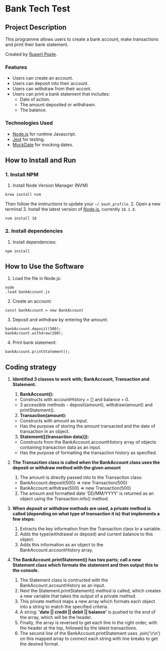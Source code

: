 # Bank Tech Test #

## Project Description ##
This programme allows users to create a bank account, make transactions and print their bank statement.

Created by [Rupert Pople](https://github.com/rupertpople).
### Features ###
* Users can create an account.
* Users can deposit into their account.
* Users can withdraw from their accont.
* Users can print a bank statement that includes:
  * Date of action.
  * The amount deposited or withdrawn.
  * The balance.

### Technologies Used ###
* [Node.js](https://nodejs.org/en/) for runtime Javascript.
* [Jest](https://jestjs.io/) for testing.
* [MockDate](https://www.npmjs.com/package/mockdate) for mocking dates.

## How to Install and Run ##
### 1. Install NPM ###
 1. Install Node Version Manager (NVM)
   ```
   brew install nvm
   ```
   Then follow the instructions to update your `~/.bash_profile`.
2. Open a new terminal
3. Install the latest version of [Node.js](https://nodejs.org/en/), currently `18.1.0`.
   ```
   nvm install 18
   ```

### 2. Install dependencies ###
1. Install dependencies:  
  ```
  npm install
  ```
## How to Use the Software ##
1. Load the file in Node.js:  
  ```
  node 
  .load bankAccount.js
  ```

2. Create an account:  
  ```
  const bankAccount = new BankAccount
  ```  

3. Deposit and withdraw by entering the amount:  
  ```
  bankAccount.deposit(500); 
  bankAccount.withdraw(200);
  ```
  
4. Print bank statement:  
  ```
  bankAccount.printStatement();
  ```  

## Coding strategy ##
1. **Identified 3 classes to work with; BankAccount, Transaction and Statement.**  
    1. **BankAccount():**
      * Constructs with accountHistory = [] and balance = 0.
      * 3 accessible methods - deposit(amount), withdraw(amount) and printStatement().
    2. **Transaction(amount):**
      * Constructs with amount as input.
      * Has the purpose of storing the amount transacted and the date of transaction in an object.
    3. **Statement([{transaction data}]):**
      * Constructs from the BankAccount.accountHistory array of objects containing transaction data as an input.
      * Has the purpose of formatting the transaction history as specified.

2. **The Transaction class is called when the BankAccount class uses the deposit or withdraw method with the given amount**
    1. The amount is directly passed into to the Transaction class:
     * BankAccount.deposit(500) => new Transaction(500)
     * BankAccount.withdraw(500) => new Transaction(500)
    2. The amount and formatted date 'DD/MM/YYYY' is returned as an object using the Transaction.info() method.

3. **When deposit or withdraw methods are used, a private method is called (depending on what type of transaction it is) that implements a few steps:**
    1. Extracts the key information from the Transaction class to a variable.
    2. Adds the type(withdrawal or deposit) and current balance to this object.
    3. Adds this information as an object to the BankAccount.accountHistory array.

4. **The BankAccount.printStatement() has two parts; call a new Statement class which formats the statement and then output this to the console.**
    1. The Statement class is contructed with the BankAccount.accountHistory as an input.
    2. Next the Statement.printStatement() method is called, which creates a new variable that takes the output of a private method.
    3. This private method maps a new array which formats each object into a string to match the specified criteria.
    4. A string: **'date || credit || debit || balance'** is pushed to the end of the array, which will be the header.
    5. Finally, the array is reversed to get each line in the right order, with the header at the top, followed by the latest transactions.
    6. The second line of the BankAccount.printStatement uses .join('\r\n') on this mapped array to connect each string with line breaks to get the desired format.
 





